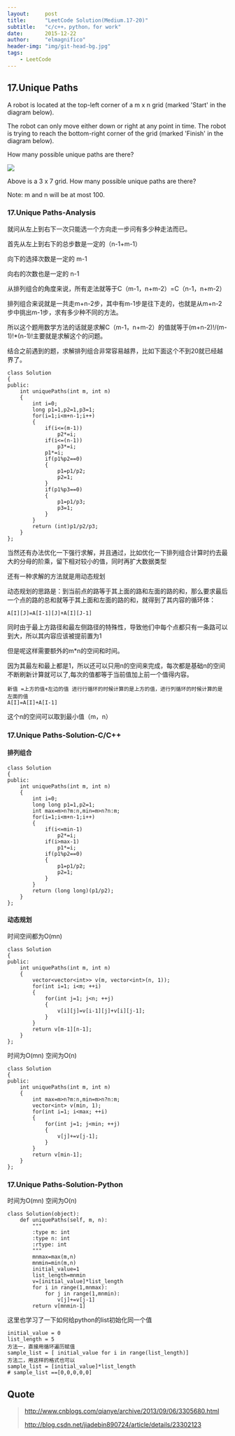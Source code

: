 ```yaml
---
layout:     post
title:      "LeetCode Solution(Medium.17-20)"
subtitle:   "c/c++，python，for work"
date:       2015-12-22
author:     "elmagnifico"
header-img: "img/git-head-bg.jpg"
tags:
    - LeetCode
---
```



## 17.Unique Paths

A robot is located at the top-left corner of a m x n grid (marked 'Start' in the diagram below).

The robot can only move either down or right at any point in time. The robot is trying to reach the bottom-right corner of the grid (marked 'Finish' in the diagram below).

How many possible unique paths are there?

![](http://img.elmagnifico.tech:9514/static/upload/elmagnifico/5c00aa6106ed0.png)

Above is a 3 x 7 grid. How many possible unique paths are there?

Note: m and n will be at most 100.

### 17.Unique Paths-Analysis

就问从左上到右下一次只能选一个方向走一步问有多少种走法而已。

首先从左上到右下的总步数是一定的（n-1+m-1）

向下的选择次数是一定的 m-1

向右的次数也是一定的 n-1

从排列组合的角度来说，所有走法就等于C（m-1，n+m-2）=C（n-1，n+m-2）

排列组合来说就是一共走m+n-2步，其中有m-1步是往下走的，也就是从m+n-2步中挑出m-1步，求有多少种不同的方法。

所以这个题用数学方法的话就是求解C（m-1，n+m-2）的值就等于(m+n-2)!/(m-1)!*(n-1)!主要就是求解这个的问题。

结合之前遇到的题，求解排列组合非常容易越界，比如下面这个不到20就已经越界了。

	class Solution
	{
	public:
	    int uniquePaths(int m, int n)
	    {
	        int i=0;
	        long p1=1,p2=1,p3=1;
	        for(i=1;i<m+n-1;i++)
	        {
	            if(i<=(m-1))
	                p2*=i;
	            if(i<=(n-1))
	                p3*=i;
	            p1*=i;
	            if(p1%p2==0)
	            {
	                p1=p1/p2;
	                p2=1;
	            }
	            if(p1%p3==0)
	            {
	                p1=p1/p3;
	                p3=1;
	            }
	        }
	        return (int)p1/p2/p3;
	    }
	};

当然还有办法优化一下强行求解，并且通过，比如优化一下排列组合计算时约去最大的分母的阶乘，留下相对较小的值，同时再扩大数据类型

还有一种求解的方法就是用动态规划

动态规划的思路是：到当前点的路等于其上面的路和左面的路的和，那么要求最后一个点的路的总和就等于其上面和左面的路的和，就得到了其内容的循环体：

	A[I][J]=A[I-1][J]+A[I][J-1]

同时由于最上方路径和最左侧路径的特殊性，导致他们中每个点都只有一条路可以到大，所以其内容应该被提前置为1

但是呢这样需要额外的m*n的空间和时间。

因为其最左和最上都是1，所以还可以只用n的空间来完成，每次都是基础n的空间不断刷新计算就可以了,每次的值都等于当前值加上前一个值得内容。

    新值 =上方的值+左边的值 进行行循环的时候计算的是上方的值，进行列循环的时候计算的是左面的值
	A[I]=A[I]+A[I-1]

这个n的空间可以取到最小值（m，n）

### 17.Unique Paths-Solution-C/C++

#### 排列组合

	class Solution
	{
	public:
	    int uniquePaths(int m, int n)
	    {
	        int i=0;
	        long long p1=1,p2=1;
	        int max=m>n?m:n,min=m>n?n:m;
	        for(i=1;i<m+n-1;i++)
	        {
	            if(i<=min-1)
	                p2*=i;
	            if(i>max-1)
	                p1*=i;
	            if(p1%p2==0)
	            {
	                p1=p1/p2;
	                p2=1;
	            }
	        }
	        return (long long)(p1/p2);
	    }
	};

#### 动态规划

时间空间都为O(mn)

	class Solution
	{
	public:
	    int uniquePaths(int m, int n)
	    {
	        vector<vector<int>> v(m, vector<int>(n, 1));
	        for(int i=1; i<m; ++i)
	        {
	            for(int j=1; j<n; ++j)
	            {
	                v[i][j]=v[i-1][j]+v[i][j-1];
	            }
	        }
	        return v[m-1][n-1];
	    }
	};

时间为O(mn) 空间为O(n)

	class Solution
	{
	public:
	    int uniquePaths(int m, int n)
	    {
	        int max=m>n?m:n,min=m>n?n:m;
	        vector<int> v(min, 1);
	        for(int i=1; i<max; ++i)
	        {
	            for(int j=1; j<min; ++j)
	            {
	                v[j]+=v[j-1];
	            }
	        }
	        return v[min-1];
	    }
	};

### 17.Unique Paths-Solution-Python

时间为O(mn) 空间为O(n)

	class Solution(object):
	    def uniquePaths(self, m, n):
	        """
	        :type m: int
	        :type n: int
	        :rtype: int
	        """
	        mnmax=max(m,n)
	        mnmin=min(m,n)
	        initial_value=1
	        list_length=mnmin
	        v=[initial_value]*list_length
	        for i in range(1,mnmax):
	            for j in range(1,mnmin):
	                v[j]+=v[j-1]
	        return v[mnmin-1]

这里也学习了一下如何给python的list初始化同一个值

	initial_value = 0
	list_length = 5
	方法一，直接用循环遍历赋值
	sample_list = [ initial_value for i in range(list_length)]
  	方法二，用这样的格式也可以
	sample_list = [initial_value]*list_length
	# sample_list ==[0,0,0,0,0]


## Quote

> http://www.cnblogs.com/qianye/archive/2013/09/06/3305680.html
>
> http://blog.csdn.net/jiadebin890724/article/details/23302123
